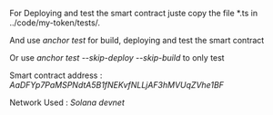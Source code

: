 For Deploying and test the smart contract juste copy the file *.ts in ../code/my-token/tests/.

And use *anchor test* for build, deploying and test the smart contract

Or use *anchor test --skip-deploy --skip-build* to only test

Smart contract address :
*AaDFYp7PaMSPNdtA5B1fNEKvfNLLjAF3hMVUqZVhe1BF*

Network Used :
*Solana devnet*
